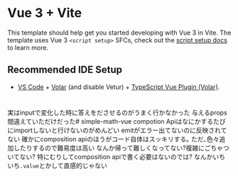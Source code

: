 # Vue 3 + Vite

This template should help get you started developing with Vue 3 in Vite. The template uses Vue 3 `<script setup>` SFCs, check out the [script setup docs](https://v3.vuejs.org/api/sfc-script-setup.html#sfc-script-setup) to learn more.

## Recommended IDE Setup

- [VS Code](https://code.visualstudio.com/) + [Volar](https://marketplace.visualstudio.com/items?itemName=Vue.volar) (and disable Vetur) + [TypeScript Vue Plugin (Volar)](https://marketplace.visualstudio.com/items?itemName=Vue.vscode-typescript-vue-plugin).

# 
実はinputで変化した時に答えをださせるのがうまく行かなかった
与えるprops間違えていただけだった# simple-math-vue
compotion Apiはなにかするたびにimportしないと行けないのがめんどい
emitがエラー出てないのに反映されてない
確かにcomposition apiのほうがコード自体はスッキリする｡
ただ､色々追加したりするので難易度は高い
なんか帰って難しくなってない?複雑にごちゃついてない?
特にむりしてcomposition apiで書く必要はないのでは?
なんかいちいち`.value`とかして直感的じゃない
